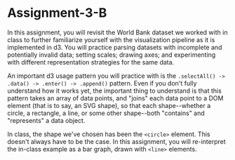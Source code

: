 # Assignment-3-B

In this assignment, you will revisit the World Bank dataset we worked with in class to further familiarize yourself with the visualization pipeline as it is implemented in d3. You will practice parsing datasets with incomplete and potentially invalid data; setting scales; drawing axes; and experimenting with different representation strategies for the same data.

An important d3 usage pattern you will practice with is the `.selectAll() -> .data() -> .enter() -> .append()` pattern. Even if you don't fully understand how it works yet, the important thing to understand is that this pattern takes an array of data points, and "joins" each data point to a DOM element (that is to say, an SVG shape), so that each shape--whether a circle, a rectangle, a line, or some other shape--both "contains" and "represents" a data object.

In class, the shape we've chosen has been the `<circle>` element. This doesn't always have to be the case. In this assignment, you will re-interpret the in-class example as a bar graph, drawn with `<line>` elements.
